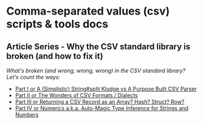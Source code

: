 # Comma-separated values (csv) scripts & tools docs



## Article Series - Why the CSV standard library is broken (and how to fix it)

_What's broken (and wrong, wrong, wrong) in the CSV standard library? Let's count the ways:_

- [Part I or A (Simplistic) String#split Kludge vs A Purpose Built CSV Parser](why-the-csv-stdlib-is-broken.md)
- [Part II or The Wonders of CSV Formats / Dialects](csv-formats.md)
- [Part III or Returning a CSV Record as an Array? Hash? Struct? Row?](csv-array-hash-struct.md)
- [Part IV or Numerics a.k.a. Auto-Magic Type Inference for Strings and Numbers](csv-numerics.md)


